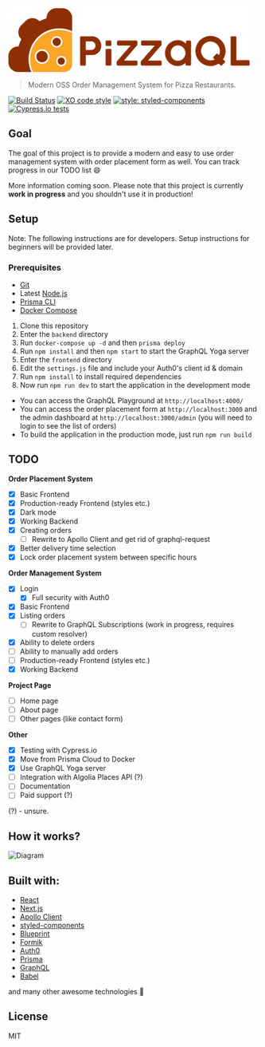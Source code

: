 <img src="logo/horizontal.png" alt="pizzaql" height="128px">

> Modern OSS Order Management System for Pizza Restaurants.

[![Build Status](https://travis-ci.org/pizzaql/pizzaql.svg?branch=master)](https://travis-ci.org/pizzaql/pizzaql)
[![XO code style](https://img.shields.io/badge/code_style-XO-5ed9c7.svg)](https://github.com/xojs/xo)
[![style: styled-components](https://img.shields.io/badge/style-%F0%9F%92%85%20styled--components-orange.svg?colorB=daa357&colorA=db748e)](https://github.com/styled-components/styled-components)
[![Cypress.io tests](https://img.shields.io/badge/cypress.io-tests-green.svg)](https://cypress.io)

## Goal

The goal of this project is to provide a modern and easy to use order management system with order placement form as well. You can track progress in our TODO list :smile: 

More information coming soon. Please note that this project is currently **work in progress** and you shouldn't use it in production!

## Setup

Note: The following instructions are for developers. Setup instructions for beginners will be provided later.

### Prerequisites

- [Git](https://git-scm.com/)
- Latest [Node.js](https://nodejs.org/)
- [Prisma CLI](https://www.prisma.io/docs/prisma-cli-and-configuration/using-the-prisma-cli-alx4/)
- [Docker Compose](https://docs.docker.com/compose/install/)

1. Clone this repository 
2. Enter the `backend` directory
3. Run `docker-compose up -d` and then `prisma deploy`
4. Run `npm install` and then `npm start` to start the GraphQL Yoga server
5. Enter the `frontend` directory
6. Edit the `settings.js` file and include your Auth0's client id & domain
7. Run `npm install` to install required dependencies
8. Now run `npm run dev` to start the application in the development mode

- You can access the GraphQL Playground at `http://localhost:4000/`
- You can access the order placement form at `http://localhost:3000` and the admin dashboard at `http://localhost:3000/admin` (you will need to login to see the list of orders)
- To build the application in the production mode, just run `npm run build`

## TODO

**Order Placement System**
* [x]  Basic Frontend
  * [x] Production-ready Frontend (styles etc.)
  * [x] Dark mode
* [x]  Working Backend
  * [x] Creating orders
    * [ ] Rewrite to Apollo Client and get rid of graphql-request
* [x] Better delivery time selection
* [x] Lock order placement system between specific hours

**Order Management System**

* [x] Login
  * [x] Full security with Auth0
* [x]  Basic Frontend
  * [x] Listing orders
    * [ ] Rewrite to GraphQL Subscriptions (work in progress, requires custom resolver)
  * [x] Ability to delete orders
  * [ ] Ability to manually add orders
  * [ ] Production-ready Frontend (styles etc.)
* [x]  Working Backend

**Project Page**

* [ ] Home page
* [ ] About page
* [ ] Other pages (like contact form)

**Other**

* [x] Testing with Cypress.io
* [x] Move from Prisma Cloud to Docker
* [x] Use GraphQL Yoga server
* [ ] Integration with Algolia Places API (?)
* [ ] Documentation
* [ ] Paid support (?)

(?) - unsure.

## How it works?

![Diagram](diagram.png)

## Built with:

- [React](https://reactjs.org/)
- [Next.js](https://nextjs.org/)
- [Apollo Client](https://github.com/apollographql/apollo-client)
- [styled-components](https://www.styled-components.com/)
- [Blueprint](https://blueprintjs.com/)
- [Formik](https://jaredpalmer.com/formik/)
- [Auth0](https://auth0.com/)
- [Prisma](https://www.prisma.io/)
- [GraphQL](https://graphql.org/)
- [Babel](https://babeljs.io/)

and many other awesome technologies :unicorn:

## License

MIT

